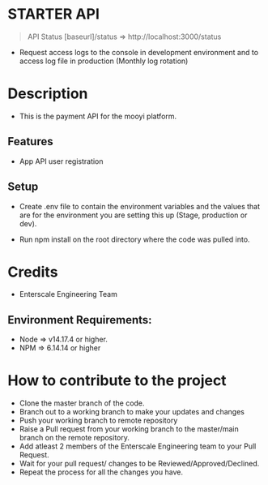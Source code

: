 # STARTER API

> API Status [baseurl]/status => http://localhost:3000/status

- Request access logs to the console in development environment and to access log file in production (Monthly log rotation)

# Description

- This is the payment API for the mooyi platform.

## Features

- App API user registration

## Setup

- Create .env file to contain the environment variables and the values that are for the environment you are setting this up (Stage, production or dev).

- Run npm install on the root directory where the code was pulled into.

# Credits

- Enterscale Engineering Team

## Environment Requirements:

- Node => v14.17.4 or higher.
- NPM => 6.14.14 or higher

# How to contribute to the project

- Clone the master branch of the code.
- Branch out to a working branch to make your updates and changes
- Push your working branch to remote repository
- Raise a Pull request from your working branch to the master/main branch on the remote repository.
- Add atleast 2 members of the Enterscale Engineering team to your Pull Request.
- Wait for your pull request/ changes to be Reviewed/Approved/Declined.
- Repeat the process for all the changes you have.